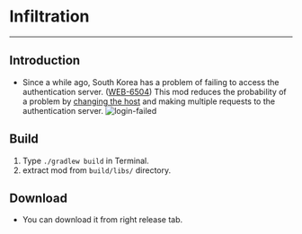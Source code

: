 # Infiltration

--------

Introduction
--------
- Since a while ago, South Korea has a problem of failing to access the authentication server. ([WEB-6504](https://bugs.mojang.com/browse/WEB-6504))
 This mod reduces the probability of a problem by [changing the host](https://www.koreaminecraft.net/free/3489955) and making multiple requests to the authentication server.
 ![login-failed](https://github.com/LemonCaramel/Infiltration/assets/45729082/04a0b6a4-9d9b-4c79-b46a-1659c41c8571)


Build
--------
1. Type `./gradlew build` in Terminal.
2. extract mod from `build/libs/` directory.


Download
--------
- You can download it from right release tab.

